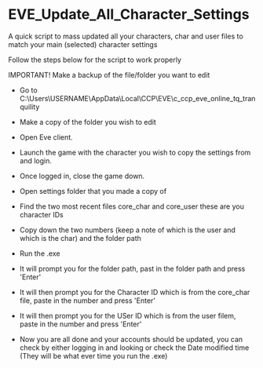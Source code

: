 # EVE_Update_All_Character_Settings
A quick script to mass updated all your characters, char and user files to match your main (selected) character settings


Follow the steps below for the script to work properly 

IMPORTANT!
Make a backup of the file/folder you want to edit
- Go to C:\Users\USERNAME\AppData\Local\CCP\EVE\c_ccp_eve_online_tq_tranquility
- Make a copy of the folder you wish to edit

- Open Eve client.
- Launch the game with the character you wish to copy the settings from and login.
- Once logged in, close the game down.

- Open settings folder that you made a copy of
- Find the two most recent files core_char and core_user these are you character IDs
- Copy down the two numbers (keep a note of which is the user and which is the char) and the folder path 

- Run the .exe
- It will prompt you for the folder path, past in the folder path and press 'Enter'
- It will then prompt you for the Character ID which is from the core_char file, paste in the number and press 'Enter'
- It will then prompt you for the USer ID which is from the user filem, paste in the number and press 'Enter'

- Now you are all done and your accounts should be updated, you can check by either logging in and looking or check the Date modified time (They will be what ever time you run the .exe)
 
